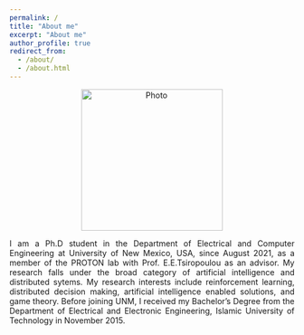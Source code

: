 ```yaml
---
permalink: /
title: "About me"
excerpt: "About me"
author_profile: true
redirect_from: 
  - /about/
  - /about.html
---
```


<p align="center">
  <img src="https://sahabulh.github.io/images/unm-ece-logo.png" alt="Photo" style="width: 250px;"/> 
</p>

<p align="justify">
I am a Ph.D student in the <a style="text-decoration:none;" href="http://www.ece.unm.edu">Department of Electrical and Computer Engineering</a> at <a style="text-decoration:none;" href="http://www.unm.edu">University of New Mexico, USA</a>, since August 2021, as a member of the PROTON lab with <a style="text-decoration:none;" href="http://ece-research.unm.edu/tsiropoulou/index.html">Prof. E.E.Tsiropoulou</a> as an advisor. My research falls under the broad category of artificial intelligence and distributed sytems. My research interests include reinforcement learning, distributed decision making, artificial intelligence enabled solutions, and game theory. Before joining UNM, I received my Bachelor’s Degree from the <a style="text-decoration:none;" href="https://eee.iutoic-dhaka.edu/">Department of Electrical and Electronic Engineering</a>, <a style="text-decoration:none;" href="https://www.iutoic-dhaka.edu/">Islamic University of Technology</a> in November 2015.
</p>
